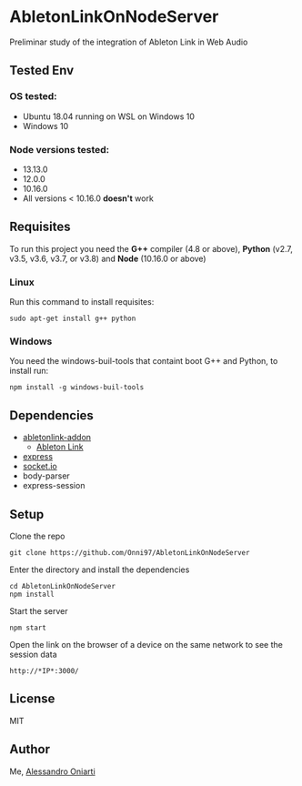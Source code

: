 # AbletonLinkOnNodeServer

Preliminar study of the integration of Ableton Link in Web Audio



## Tested Env
### OS tested: 
* Ubuntu 18.04 running on WSL on Windows 10
* Windows 10

### Node versions tested:
* 13.13.0
* 12.0.0
* 10.16.0
* All versions < 10.16.0 **doesn't** work


## Requisites
To run this project you need the **G++** compiler (4.8 or above), **Python** (v2.7, v3.5, v3.6, v3.7, or v3.8) and **Node** (10.16.0 or above)

### Linux
Run this command to install requisites:
```
sudo apt-get install g++ python
```

### Windows
You need the windows-buil-tools that containt boot G++ and Python, to install run:
```
npm install -g windows-buil-tools
```

## Dependencies
* [abletonlink-addon](https://github.com/Onni97/abletonlink-node-addon)
    * [Ableton Link](https://github.com/ableton/link)
* [express](https://expressjs.com)
* [socket.io](https://socket.io)
* body-parser
* express-session


## Setup
Clone the repo
```
git clone https://github.com/Onni97/AbletonLinkOnNodeServer
```
Enter the directory and install the dependencies
```
cd AbletonLinkOnNodeServer
npm install
```
Start the server
```
npm start
```

Open the link on the browser of a device on the same network to see the session data
```
http://*IP*:3000/
```

## License
MIT


## Author
Me, [Alessandro Oniarti](https://github.com/Onni97)
